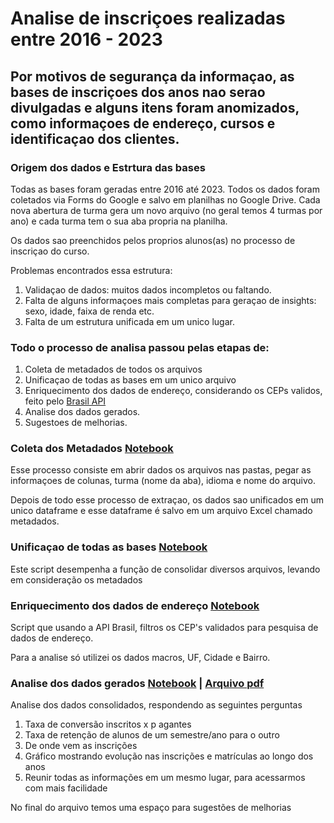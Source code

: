 # Analise de inscriçoes realizadas entre 2016 - 2023
## Por motivos de segurança da informaçao, as bases de inscriçoes dos anos nao serao divulgadas e alguns itens foram anomizados, como informaçoes de endereço, cursos e identificaçao dos clientes.

### Origem dos dados e Estrtura das bases
Todas as bases foram geradas entre 2016 até 2023.
Todos os dados foram coletados via Forms do Google e salvo em planilhas no Google Drive. Cada nova abertura de turma gera um novo arquivo (no geral temos 4 turmas por ano) e cada turma tem o sua aba propria na planilha.

Os dados sao preenchidos pelos proprios alunos(as) no processo de inscriçao do curso.

Problemas encontrados essa estrutura:
1. Validaçao de dados: muitos dados incompletos ou faltando.
2. Falta de alguns informaçoes mais completas para geraçao de insights: sexo, idade, faixa de renda etc.
3. Falta de um estrutura unificada em um unico lugar.

### Todo o processo de analisa passou pelas etapas de:
1. Coleta de metadados de todos os arquivos
2. Unificaçao de todas as bases em um unico arquivo
3. Enriquecimento dos dados de endereço, considerando os CEPs validos, feito pelo [Brasil API](https://brasilapi.com.br)
4. Analise dos dados gerados.
5. Sugestoes de melhorias.

### Coleta dos Metadados [Notebook](https://github.com/kilowog2814/analise-inscricoes/blob/master/metadados.ipynb)
Esse processo consiste em abrir dados os arquivos nas pastas, pegar as informaçoes de colunas, turma (nome da aba), idioma e nome do arquivo.

Depois de todo esse processo de extraçao, os dados sao unificados em um unico dataframe e esse dataframe é salvo em um arquivo Excel chamado metadados.

### Unificaçao de todas as bases [Notebook]()
Este script desempenha a função de consolidar diversos arquivos, levando em consideração os metadados

### Enriquecimento dos dados de endereço [Notebook](https://github.com/kilowog2814/analise-inscricoes/blob/master/pegarDadosCep.ipynb)
Script que usando a API Brasil, filtros os CEP's validados para pesquisa de dados de endereço.

Para a analise só utilizei os dados macros, UF, Cidade e Bairro.

### Analise dos dados gerados [Notebook]() | [Arquivo pdf]()
Analise dos dados consolidados, respondendo as seguintes perguntas

1. Taxa de conversão inscritos x p agantes
2. Taxa de retenção de alunos de um semestre/ano para o outro
3. De onde vem as inscrições
4. Gráfico mostrando evolução nas inscrições e matrículas ao longo dos anos
5. Reunir todas as informações em um mesmo lugar, para acessarmos com mais facilidade 

No final do arquivo temos uma espaço para sugestões de melhorias
